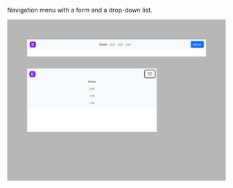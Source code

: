 Navigation menu with a form and a drop-down list.

<img src="screenshot.png" alt="webkit-pro" style="width: 800px;">